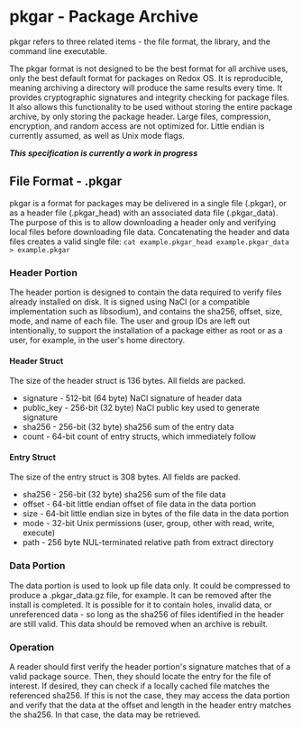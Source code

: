 # pkgar - Package Archive

pkgar refers to three related items - the file format, the library, and the
command line executable.

The pkgar format is not designed to be the best format for all archive uses,
only the best default format for packages on Redox OS. It is reproducible,
meaning archiving a directory will produce the same results every time. It
provides cryptographic signatures and integrity checking for package files. It
also allows this functionality to be used without storing the entire package
archive, by only storing the package header. Large files, compression,
encryption, and random access are not optimized for. Little endian is currently
assumed, as well as Unix mode flags.

***This specification is currently a work in progress***

## File Format - .pkgar

pkgar is a format for packages may be delivered in a single file (.pkgar), or as
a header file (.pkgar_head) with an associated data file (.pkgar_data). The
purpose of this is to allow downloading a header only and verifying local files
before downloading file data. Concatenating the header and data files creates a
valid single file: `cat example.pkgar_head example.pkgar_data > example.pkgar`

### Header Portion

The header portion is designed to contain the data required to verify files
already installed on disk. It is signed using NaCl (or a compatible
implementation such as libsodium), and contains the sha256, offset, size, mode,
and name of each file. The user and group IDs are left out intentionally, to
support the installation of a package either as root or as a user, for example,
in the user's home directory.

#### Header Struct

The size of the header struct is 136 bytes. All fields are packed.

- signature - 512-bit (64 byte) NaCl signature of header data
- public_key - 256-bit (32 byte) NaCl public key used to generate signature
- sha256 - 256-bit (32 byte) sha256 sum of the entry data
- count - 64-bit count of entry structs, which immediately follow

#### Entry Struct

The size of the entry struct is 308 bytes. All fields are packed.

- sha256 - 256-bit (32 byte) sha256 sum of the file data
- offset - 64-bit little endian offset of file data in the data portion
- size - 64-bit little endian size in bytes of the file data in the data portion
- mode - 32-bit Unix permissions (user, group, other with read, write, execute)
- path - 256 byte NUL-terminated relative path from extract directory

### Data Portion

The data portion is used to look up file data only. It could be compressed to
produce a .pkgar_data.gz file, for example. It can be removed after the install
is completed. It is possible for it to contain holes, invalid data, or
unreferenced data - so long as the sha256 of files identified in the header are
still valid. This data should be removed when an archive is rebuilt.

### Operation

A reader should first verify the header portion's signature matches that of a
valid package source. Then, they should locate the entry for the file of
interest. If desired, they can check if a locally cached file matches the
referenced sha256. If this is not the case, they may access the data portion and
verify that the data at the offset and length in the header entry matches the
sha256. In that case, the data may be retrieved.
